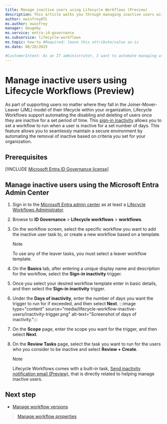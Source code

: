```yaml
---
title: Manage inactive users using Lifecycle Workflows (Preview)
description: This article walks you through managing inactive users with Lifecycle Workflows.
author: owinfreyATL
ms.author: owinfrey
manager: dougeby
ms.service: entra-id-governance
ms.subservice: lifecycle-workflows
ms.topic: how-to #Required; leave this attribute/value as-is
ms.date: 08/28/2025

#CustomerIntent: As an IT administrator, I want to automate managing users with Lifecycle Workflows so that management and security is streamlined.
---
```


# Manage inactive users using Lifecycle Workflows (Preview)

As part of supporting users no matter where they fall in the Joiner-Mover-Leaver (JML)  model of their lifecycle within your organization, Lifecycle Workflows support automating the disabling and deleting of users once they are inactive for a set period of time. This [sign-in inactivity](lifecycle-workflow-execution-conditions.md#sign-in-inactivity-trigger) allows you to set a workflow to run when a user is inactive for a set number of days. This feature allows you to seamlessly maintain a secure environment by automating the removal of inactive based on criteria you set for your organization.

## Prerequisites

[!INCLUDE [Microsoft Entra ID Governance license](~/includes/entra-entra-governance-license.md)]


## Manage inactive users using the Microsoft Entra Admin Center

1. Sign in to the [Microsoft Entra admin center](https://entra.microsoft.com) as at least a [Lifecycle Workflows Administrator](../identity/role-based-access-control/permissions-reference.md#lifecycle-workflows-administrator).

1. Browse to **ID Governance** > **Lifecycle workflows** > **workflows**.

1. On the workflow screen, select the specific workflow you want to add the inactive user task to, or create a new workflow based on a template.
    > [!NOTE]
    > To use any of the leaver tasks, you must select a leaver workflow template.
1. On the **Basics** tab, after entering a unique display name and description for the workflow,  select the **Sign-in inactivity** trigger.

1. Once you select your desired workflow template enter in basic details, and then select the **Sign-in inactivity** trigger.

1.  Under the **Days of inactivity**, enter the number of days you want the trigger to run for if exceeded, and then select **Next**.
    :::image type="content" source="media/lifecycle-workflow-inactive-users/inactivity-trigger.png" alt-text="Screenshot of days of inactivity.":::
1. On the **Scope** page, enter the scope you want for the trigger, and then select **Next**.

1. On the **Review Tasks** page, select the task you want to run for the users who you consider to be inactive and select **Review + Create**.
    > [!NOTE]
    > Lifecycle Workflows comes with a built-in task, [Send inactivity notification email (Preview)](lifecycle-workflow-tasks.md#send-inactivity-notification-email-preview), that is directly related to helping manage inactive users.


## Next step

- [Manage workflow versions](manage-workflow-tasks.md)
> [Manage workflow properties](manage-workflow-properties.md)

